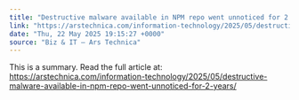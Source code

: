 ```yaml
---
title: "Destructive malware available in NPM repo went unnoticed for 2 years"
link: "https://arstechnica.com/information-technology/2025/05/destructive-malware-available-in-npm-repo-went-unnoticed-for-2-years/"
date: "Thu, 22 May 2025 19:15:27 +0000"
source: "Biz & IT – Ars Technica"
---
```


This is a summary. Read the full article at: https://arstechnica.com/information-technology/2025/05/destructive-malware-available-in-npm-repo-went-unnoticed-for-2-years/